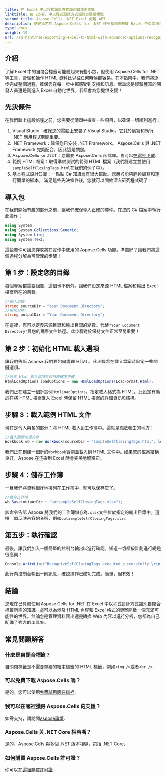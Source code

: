 ```yaml
---
title: 在 Excel 中以程式設計方式識別自關閉標籤
linktitle: 在 Excel 中以程式設計方式識別自關閉標籤
second_title: Aspose.Cells .NET Excel 處理 API
description: 透過我們的 Aspose.Cells for .NET 逐步指南來釋放 Excel 中自關閉標籤的潛力。
type: docs
weight: 19
url: /zh-hant/net/exporting-excel-to-html-with-advanced-options/recognizing-self-closing-tags/
---
```

## 介紹
了解 Excel 中的自閉合標籤可能聽起來有些小眾，但使用 Aspose.Cells for .NET 等工具，管理和操作 HTML 資料比以往任何時候都容易。在本指南中，我們將逐步完成整個過程，確保您在每一步中都感受到支持和訊息。無論您是經驗豐富的開發人員還是剛進入 Excel 自動化世界，我都會為您提供支援！
## 先決條件
在我們踏上這段旅程之前，您需要從清單中檢查一些項目，以確保一切順利進行：
1. Visual Studio：確保您的電腦上安裝了 Visual Studio。它對於編寫和執行 .NET 應用程式至關重要。
2. .NET Framework：確保您已安裝 .NET Framework。 Aspose.Cells 與 .NET Framework 完美配合，因此這是關鍵。
3.  Aspose.Cells for .NET：您需要 Aspose.Cells 函式庫。你可以[在這裡下載](https://releases.aspose.com/cells/net/).
4. 範例 HTML 檔案：取得準備測試的範例 HTML 檔案（我們將建立並使用`sampleSelfClosingTags.html`在我們的例子中）。
5. 基本程式設計知識：一點點 C# 知識會有很大幫助。您應該能夠輕鬆編寫和運行簡單的腳本。
滿足這些先決條件後，您就可以開始深入研究程式碼了！
## 導入包
在我們開始有趣的部分之前，讓我們確保導入正確的套件。在您的 C# 檔案中執行此操作：
```csharp
using System;
using System.Collections.Generic;
using System.Linq;
using System.Text;
```
這些套件可讓您存取將在實作中使用的 Aspose.Cells 功能。準備好？讓我們將這個過程分解為可管理的步驟！
## 第 1 步：設定您的目錄
每個專案都需要組織，這個也不例外。讓我們設定來源 HTML 檔案和輸出 Excel 檔案所在的目錄。
```csharp
//輸入目錄
string sourceDir = "Your Document Directory";
//輸出目錄
string outputDir = "Your Document Directory";
```
在這裡，您可以定義來源目錄和輸出目錄的變數。代替`"Your Document Directory"`與您的實際文件路徑。此步驟對於保持文件正常至關重要！
## 第 2 步：初始化 HTML 載入選項
讓我們告訴 Aspose 我們要如何處理 HTML。此步驟將在載入檔案時設定一些關鍵選項。
```csharp
//設定 Html 載入選項並保持精確度正確
HtmlLoadOptions loadOptions = new HtmlLoadOptions(LoadFormat.Html);
```
我們正在建立一個新實例`HtmlLoadOptions`，指定載入格式為 HTML。此設定有助於在將 HTML 檔案匯入 Excel 時保留 HTML 檔案的詳細資訊和結構。
## 步驟 3：載入範例 HTML 文件
現在是令人興奮的部分：將 HTML 載入到工作簿中。這就是魔法發生的地方！
```csharp
//載入範例來源文件
Workbook wb = new Workbook(sourceDir + "sampleSelfClosingTags.html", loadOptions);
```
我們正在創建一個新的`Workbook`實例並載入到 HTML 文件中。如果您的檔案結構良好，Aspose 在渲染到 Excel 時會完美地解釋它。
## 步驟 4：儲存工作簿
一旦我們將資料很好地排列在工作簿中，就可以保存它了。 
```csharp
//儲存工作簿
wb.Save(outputDir + "outsampleSelfClosingTags.xlsx");
```
該命令告訴 Aspose 將我們的工作簿儲存為`.xlsx`文件位於指定的輸出目錄中。選擇一個反映內容的名稱，例如`outsampleSelfClosingTags.xlsx`.
## 第五步：執行確認
最後，讓我們加入一個簡單的控制台輸出以進行確認。知道一切都按計劃進行總是很高興！
```csharp
Console.WriteLine("RecognizeSelfClosingTags executed successfully.\r\n");
```
此行向控制台輸出一則訊息，確認操作已成功完成。簡單，但有效！
## 結論
您現在已具備使用 Aspose.Cells for .NET 在 Excel 中以程式設計方式識別自閉合標籤所需的知識。這可以為涉及 HTML 內容和 Excel 格式的專案開啟一個充滿可能性的世界。無論您是管理資料匯出還是轉換 Web 內容以進行分析，您都為自己配備了強大的工具集。
## 常見問題解答
### 什麼是自閉合標籤？  
自關閉標籤是不需要單獨的結束標籤的 HTML 標籤，例如`<img />`或者`<br />`.
### 可以免費下載 Aspose.Cells 嗎？  
是的，您可以使用[免費試用版在這裡](https://releases.aspose.com/).
### 我可以在哪裡獲得 Aspose.Cells 的支援？  
如需支持，請訪問[Aspose論壇](https://forum.aspose.com/c/cells/9).
### Aspose.Cells 與 .NET Core 相容嗎？  
是的，Aspose.Cells 與多個 .NET 版本相容，包括 .NET Core。
### 如何購買 Aspose.Cells 許可證？  
你可以[在這裡購買許可證](https://purchase.aspose.com/buy).